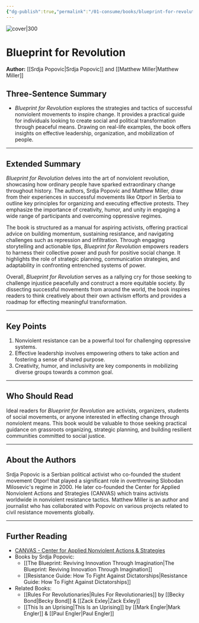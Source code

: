 ```yaml
---
{"dg-publish":true,"permalink":"/01-consume/books/blueprint-for-revolution/","title":"Blueprint for Revolution","tags":["activism","revolution","leadership"]}
---
```



![cover|300](https://m.media-amazon.com/images/I/71hXNckglTL._SL1200_.jpg)

# Blueprint for Revolution
**Author:** [[Srdja Popovic\|Srdja Popovic]] and [[Matthew Miller\|Matthew Miller]]

## Three-Sentence Summary
- *Blueprint for Revolution* explores the strategies and tactics of successful nonviolent movements to inspire change. It provides a practical guide for individuals looking to create social and political transformation through peaceful means. Drawing on real-life examples, the book offers insights on effective leadership, organization, and mobilization of people.

---

## Extended Summary
*Blueprint for Revolution* delves into the art of nonviolent revolution, showcasing how ordinary people have sparked extraordinary change throughout history. The authors, Srdja Popovic and Matthew Miller, draw from their experiences in successful movements like Otpor! in Serbia to outline key principles for organizing and executing effective protests. They emphasize the importance of creativity, humor, and unity in engaging a wide range of participants and overcoming oppressive regimes.

The book is structured as a manual for aspiring activists, offering practical advice on building momentum, sustaining resistance, and navigating challenges such as repression and infiltration. Through engaging storytelling and actionable tips, *Blueprint for Revolution* empowers readers to harness their collective power and push for positive social change. It highlights the role of strategic planning, communication strategies, and adaptability in confronting entrenched systems of power.

Overall, *Blueprint for Revolution* serves as a rallying cry for those seeking to challenge injustice peacefully and construct a more equitable society. By dissecting successful movements from around the world, the book inspires readers to think creatively about their own activism efforts and provides a roadmap for effecting meaningful transformation.

---

## Key Points
1. Nonviolent resistance can be a powerful tool for challenging oppressive systems.
2. Effective leadership involves empowering others to take action and fostering a sense of shared purpose.
3. Creativity, humor, and inclusivity are key components in mobilizing diverse groups towards a common goal.

---

## Who Should Read
Ideal readers for *Blueprint for Revolution* are activists, organizers, students of social movements, or anyone interested in effecting change through nonviolent means. This book would be valuable to those seeking practical guidance on grassroots organizing, strategic planning, and building resilient communities committed to social justice.

---

## About the Authors
Srdja Popovic is a Serbian political activist who co-founded the student movement Otpor! that played a significant role in overthrowing Slobodan Milosevic's regime in 2000. He later co-founded the Center for Applied Nonviolent Actions and Strategies (CANVAS) which trains activists worldwide in nonviolent resistance tactics.
Matthew Miller is an author and journalist who has collaborated with Popovic on various projects related to civil resistance movements globally.

---

## Further Reading
- [CANVAS - Center for Applied Nonviolent Actions & Strategies](https://canvasopedia.org/)
- Books by Srdja Popovic:
  - [[The Blueprint: Reviving Innovation Through Imagination\|The Blueprint: Reviving Innovation Through Imagination]]
  - [[Resistance Guide: How To Fight Against Dictatorships\|Resistance Guide: How To Fight Against Dictatorships]]
- Related Books:
  - [[Rules For Revolutionaries\|Rules For Revolutionaries]] by [[Becky Bond\|Becky Bond]] & [[Zack Exley\|Zack Exley]]
  - [[This Is an Uprising\|This Is an Uprising]] by [[Mark Engler\|Mark Engler]] & [[Paul Engler\|Paul Engler]]